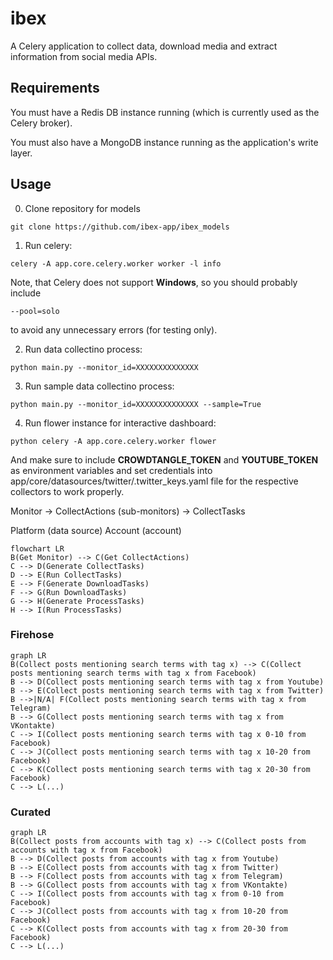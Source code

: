 # ibex
A Celery application to collect data, download media and extract information from social media APIs.

## Requirements
You must have a Redis DB instance running (which is currently used as the Celery broker). 

You must also have a MongoDB instance running as the application's write layer.

## Usage

0. Clone repository for models

```
git clone https://github.com/ibex-app/ibex_models
```

1. Run celery:
```
celery -A app.core.celery.worker worker -l info
```

Note, that Celery does not support **Windows**, so you should probably include
```
--pool=solo
```
to avoid any unnecessary errors (for testing only).

2. Run data collectino process:
```
python main.py --monitor_id=XXXXXXXXXXXXXX
```


3. Run sample data collectino process:
```
python main.py --monitor_id=XXXXXXXXXXXXXX --sample=True
```


4. Run flower instance for interactive dashboard:
```
python celery -A app.core.celery.worker flower
```

And make sure to include **CROWDTANGLE_TOKEN** and **YOUTUBE_TOKEN** 
as environment variables and set credentials into app/core/datasources/twitter/.twitter_keys.yaml 
file for the respective collectors to work properly.

Monitor -> CollectActions (sub-monitors) -> CollectTasks

Platform (data source)
Account (account)



```mermaid
flowchart LR
B(Get Monitor) --> C(Get CollectActions)
C --> D(Generate CollectTasks)
D --> E(Run CollectTasks)
E --> F(Generate DownloadTasks)
F --> G(Run DownloadTasks)
G --> H(Generate ProcessTasks)
H --> I(Run ProcessTasks)
```

### Firehose
```mermaid
graph LR
B(Collect posts mentioning search terms with tag x) --> C(Collect posts mentioning search terms with tag x from Facebook)
B --> D(Collect posts mentioning search terms with tag x from Youtube)
B --> E(Collect posts mentioning search terms with tag x from Twitter)
B -->|N/A| F(Collect posts mentioning search terms with tag x from Telegram)
B --> G(Collect posts mentioning search terms with tag x from VKontakte)
C --> I(Collect posts mentioning search terms with tag x 0-10 from Facebook)
C --> J(Collect posts mentioning search terms with tag x 10-20 from Facebook)
C --> K(Collect posts mentioning search terms with tag x 20-30 from Facebook)
C --> L(...)
```

### Curated
```mermaid
graph LR
B(Collect posts from accounts with tag x) --> C(Collect posts from accounts with tag x from Facebook)
B --> D(Collect posts from accounts with tag x from Youtube)
B --> E(Collect posts from accounts with tag x from Twitter)
B --> F(Collect posts from accounts with tag x from Telegram)
B --> G(Collect posts from accounts with tag x from VKontakte)
C --> I(Collect posts from accounts with tag x from 0-10 from Facebook)
C --> J(Collect posts from accounts with tag x from 10-20 from Facebook)
C --> K(Collect posts from accounts with tag x from 20-30 from Facebook)
C --> L(...)
```
